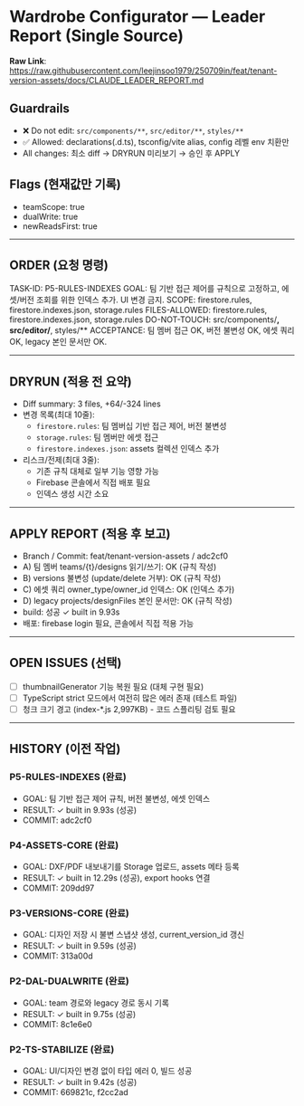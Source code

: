 # Wardrobe Configurator — Leader Report (Single Source)

**Raw Link**: https://raw.githubusercontent.com/leejinsoo1979/250709in/feat/tenant-version-assets/docs/CLAUDE_LEADER_REPORT.md

## Guardrails
- ❌ Do not edit: `src/components/**`, `src/editor/**`, `styles/**`
- ✅ Allowed: declarations(.d.ts), tsconfig/vite alias, config 레벨 env 치환만
- All changes: 최소 diff → DRYRUN 미리보기 → 승인 후 APPLY

## Flags (현재값만 기록)
- teamScope: true
- dualWrite: true
- newReadsFirst: true

---

## ORDER (요청 명령)
TASK-ID: P5-RULES-INDEXES
GOAL: 팀 기반 접근 제어를 규칙으로 고정하고, 에셋/버전 조회를 위한 인덱스 추가. UI 변경 금지.
SCOPE: firestore.rules, firestore.indexes.json, storage.rules
FILES-ALLOWED: firestore.rules, firestore.indexes.json, storage.rules
DO-NOT-TOUCH: src/components/**, src/editor/**, styles/**
ACCEPTANCE: 팀 멤버 접근 OK, 버전 불변성 OK, 에셋 쿼리 OK, legacy 본인 문서만 OK.

---

## DRYRUN (적용 전 요약)
- Diff summary: 3 files, +64/-324 lines
- 변경 목록(최대 10줄):
  - `firestore.rules`: 팀 멤버십 기반 접근 제어, 버전 불변성
  - `storage.rules`: 팀 멤버만 에셋 접근
  - `firestore.indexes.json`: assets 컬렉션 인덱스 추가
- 리스크/전제(최대 3줄):
  - 기존 규칙 대체로 일부 기능 영향 가능
  - Firebase 콘솔에서 직접 배포 필요
  - 인덱스 생성 시간 소요

---

## APPLY REPORT (적용 후 보고)
- Branch / Commit: feat/tenant-version-assets / adc2cf0
- A) 팀 멤버 teams/{t}/designs 읽기/쓰기: OK (규칙 작성)
- B) versions 불변성 (update/delete 거부): OK (규칙 작성)
- C) 에셋 쿼리 owner_type/owner_id 인덱스: OK (인덱스 추가)
- D) legacy projects/designFiles 본인 문서만: OK (규칙 작성)
- build: 성공 ✓ built in 9.93s
- 배포: firebase login 필요, 콘솔에서 직접 적용 가능

---

## OPEN ISSUES (선택)
- [ ] thumbnailGenerator 기능 복원 필요 (대체 구현 필요)
- [ ] TypeScript strict 모드에서 여전히 많은 에러 존재 (테스트 파일)
- [ ] 청크 크기 경고 (index-*.js 2,997KB) - 코드 스플리팅 검토 필요

---

## HISTORY (이전 작업)

### P5-RULES-INDEXES (완료)
- GOAL: 팀 기반 접근 제어 규칙, 버전 불변성, 에셋 인덱스
- RESULT: ✓ built in 9.93s (성공)
- COMMIT: adc2cf0

### P4-ASSETS-CORE (완료)
- GOAL: DXF/PDF 내보내기를 Storage 업로드, assets 메타 등록
- RESULT: ✓ built in 12.29s (성공), export hooks 연결
- COMMIT: 209dd97

### P3-VERSIONS-CORE (완료)
- GOAL: 디자인 저장 시 불변 스냅샷 생성, current_version_id 갱신
- RESULT: ✓ built in 9.59s (성공)
- COMMIT: 313a00d

### P2-DAL-DUALWRITE (완료)
- GOAL: team 경로와 legacy 경로 동시 기록
- RESULT: ✓ built in 9.75s (성공)
- COMMIT: 8c1e6e0

### P2-TS-STABILIZE (완료)
- GOAL: UI/디자인 변경 없이 타입 에러 0, 빌드 성공
- RESULT: ✓ built in 9.42s (성공)
- COMMIT: 669821c, f2cc2ad